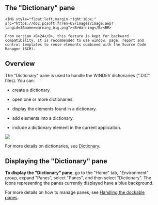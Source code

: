 
## The "Dictionary" pane
			

<DIV class="specObsolete">
	<IMG style="float:left;margin-right:10px;" src="https://doc.pcsoft.fr/en-US/images/image.awp?langid=3&name=warning_big.png"><B>Warning</B><BR>
	From version <B>24</B>, this feature is kept for backward compatibility. It is recommended to use window, page, report and control templates to reuse elements combined with the Source Code Manager (SCM).  
</DIV><a name="NOTE1"></a>
<a name="NOTE1_1"></a>


## Overview
<a name="overview_ELTTEXTE000108"></a>
The "Dictionary" pane is used to handle the WINDEV dictionaries (".DIC" files). You can:

- create a dictionary.

- open one or more dictionaries.

- display the elements found in a dictionary.

- add elements into a dictionary.

- include a dictionary element in the current application.




![](https://doc.pcsoft.fr/en-US/images/image.awp?langid=3&name=VoletDictionnaire.gif)


For more details on dictionaries, see [Dictionary](../Editeurs/2023002.md).

<a name="NOTE2"></a>
<a name="NOTE2_1"></a>


## Displaying the "Dictionary" pane
<a name="displaying_the_dictionary_pane_ELTTEXTE000132"></a>
**To display the "Dictionary" pane**, go to the "Home" tab, "Environment" group, expand "Panes", select "Panes", and then select "Dictionary". The icons representing the panes currently displayed have a blue background.

For more details on how to manage panes, see [Handling the dockable panes](../Editeurs/2027001.md).



